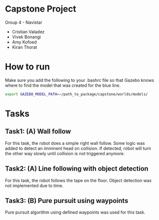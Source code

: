 # Capstone Project
Group 4 - Navistar

* Cristian Valadez
* Vivek Bonangi
* Amy Kofoed
* Kiran Thorat

# How to run
Make sure you add the following to your .bashrc file so that Gazebo knows where to find the model that was created for the blue line.
```bash
export GAZEBO_MODEL_PATH=~/path_to_package/capstone/worlds/models/
```


# Tasks
## Task1: (A) Wall follow
For this task, the robot does a simple right wall follow. Some logic was added to detect an imminent head on collision. If detected, robot will turn the other way slowly until collision is not triggered anymore.

## Task2: (A) Line following with object detection
For this task, the robot follows the tape on the floor. Object detection was not implemented due to time.

## Task3: (B) Pure pursuit using waypoints
Pure pursuit algorithm using defined waypoints was used for this task.
